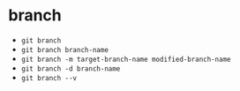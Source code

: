# branch

- `git branch`
- `git branch branch-name`
- `git branch -m target-branch-name modified-branch-name`
- `git branch -d branch-name`
- `git branch --v`